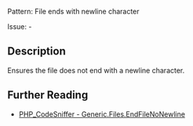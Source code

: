 Pattern: File ends with newline character

Issue: -

## Description

Ensures the file does not end with a newline character.

## Further Reading

* [PHP_CodeSniffer - Generic.Files.EndFileNoNewline](https://github.com/PHPCSStandards/PHP_CodeSniffer/blob/master/src/Standards/Generic/Sniffs/Files/EndFileNoNewlineSniff.php)